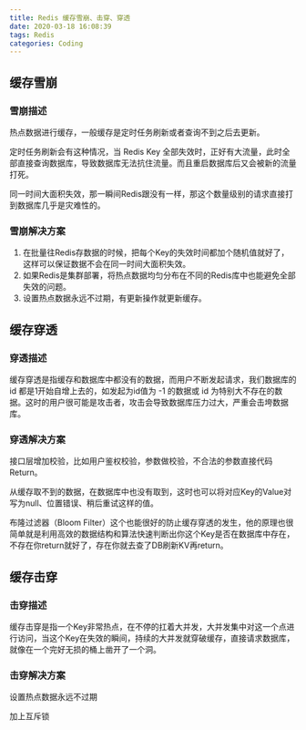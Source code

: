 ```yaml
---
title: Redis 缓存雪崩、击穿、穿透
date: 2020-03-18 16:08:39
tags: Redis
categories: Coding
---
```


## 缓存雪崩

### 雪崩描述

热点数据进行缓存，一般缓存是定时任务刷新或者查询不到之后去更新。

定时任务刷新会有这种情况，当 Redis Key 全部失效时，正好有大流量，此时全部直接查询数据库，导致数据库无法抗住流量。而且重启数据库后又会被新的流量打死。

同一时间大面积失效，那一瞬间Redis跟没有一样，那这个数量级别的请求直接打到数据库几乎是灾难性的。

### 雪崩解决方案

1. 在批量往Redis存数据的时候，把每个Key的失效时间都加个随机值就好了，这样可以保证数据不会在同一时间大面积失效。
2. 如果Redis是集群部署，将热点数据均匀分布在不同的Redis库中也能避免全部失效的问题。
3. 设置热点数据永远不过期，有更新操作就更新缓存。

## 缓存穿透

### 穿透描述

缓存穿透是指缓存和数据库中都没有的数据，而用户不断发起请求，我们数据库的 id 都是1开始自增上去的，如发起为id值为 -1 的数据或 id 为特别大不存在的数据。这时的用户很可能是攻击者，攻击会导致数据库压力过大，严重会击垮数据库。

### 穿透解决方案

接口层增加校验，比如用户鉴权校验，参数做校验，不合法的参数直接代码Return。

从缓存取不到的数据，在数据库中也没有取到，这时也可以将对应Key的Value对写为null、位置错误、稍后重试这样的值。

布隆过滤器（Bloom Filter）这个也能很好的防止缓存穿透的发生，他的原理也很简单就是利用高效的数据结构和算法快速判断出你这个Key是否在数据库中存在，不存在你return就好了，存在你就去查了DB刷新KV再return。

## 缓存击穿

### 击穿描述

缓存击穿是指一个Key非常热点，在不停的扛着大并发，大并发集中对这一个点进行访问，当这个Key在失效的瞬间，持续的大并发就穿破缓存，直接请求数据库，就像在一个完好无损的桶上凿开了一个洞。

### 击穿解决方案

设置热点数据永远不过期

加上互斥锁
